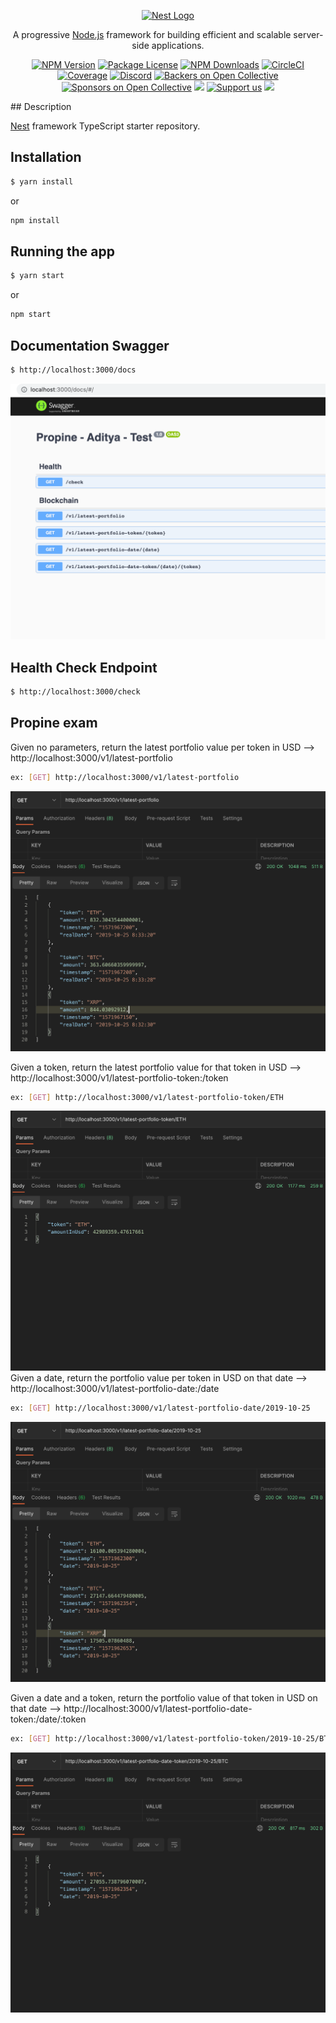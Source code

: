 <p align="center">
  <a href="http://nestjs.com/" target="blank"><img src="https://nestjs.com/img/logo_text.svg" width="320" alt="Nest Logo" /></a>
</p>

[circleci-image]: https://img.shields.io/circleci/build/github/nestjs/nest/master?token=abc123def456
[circleci-url]: https://circleci.com/gh/nestjs/nest

  <p align="center">A progressive <a href="http://nodejs.org" target="_blank">Node.js</a> framework for building efficient and scalable server-side applications.</p>
    <p align="center">
<a href="https://www.npmjs.com/~nestjscore" target="_blank"><img src="https://img.shields.io/npm/v/@nestjs/core.svg" alt="NPM Version" /></a>
<a href="https://www.npmjs.com/~nestjscore" target="_blank"><img src="https://img.shields.io/npm/l/@nestjs/core.svg" alt="Package License" /></a>
<a href="https://www.npmjs.com/~nestjscore" target="_blank"><img src="https://img.shields.io/npm/dm/@nestjs/common.svg" alt="NPM Downloads" /></a>
<a href="https://circleci.com/gh/nestjs/nest" target="_blank"><img src="https://img.shields.io/circleci/build/github/nestjs/nest/master" alt="CircleCI" /></a>
<a href="https://coveralls.io/github/nestjs/nest?branch=master" target="_blank"><img src="https://coveralls.io/repos/github/nestjs/nest/badge.svg?branch=master#9" alt="Coverage" /></a>
<a href="https://discord.gg/G7Qnnhy" target="_blank"><img src="https://img.shields.io/badge/discord-online-brightgreen.svg" alt="Discord"/></a>
<a href="https://opencollective.com/nest#backer" target="_blank"><img src="https://opencollective.com/nest/backers/badge.svg" alt="Backers on Open Collective" /></a>
<a href="https://opencollective.com/nest#sponsor" target="_blank"><img src="https://opencollective.com/nest/sponsors/badge.svg" alt="Sponsors on Open Collective" /></a>
  <a href="https://paypal.me/kamilmysliwiec" target="_blank"><img src="https://img.shields.io/badge/Donate-PayPal-ff3f59.svg"/></a>
    <a href="https://opencollective.com/nest#sponsor"  target="_blank"><img src="https://img.shields.io/badge/Support%20us-Open%20Collective-41B883.svg" alt="Support us"></a>
  <a href="https://twitter.com/nestframework" target="_blank"><img src="https://img.shields.io/twitter/follow/nestframework.svg?style=social&label=Follow"></a>
</p>
  <!--[![Backers on Open Collective](https://opencollective.com/nest/backers/badge.svg)](https://opencollective.com/nest#backer)
  [![Sponsors on Open Collective](https://opencollective.com/nest/sponsors/badge.svg)](https://opencollective.com/nest#sponsor)-->
## Description

[Nest](https://github.com/nestjs/nest) framework TypeScript starter repository.
 
## Installation 

```bash
$ yarn install
```
or

```bash
npm install
```

## Running the app

```bash
$ yarn start
```
or

```bash
npm start
```

## Documentation Swagger

```bash
$ http://localhost:3000/docs
```
![Alt text](/screenshoot/swagger.png?raw=true "Swagger API Contract")

## Health Check Endpoint

```bash
$ http://localhost:3000/check
```
## Propine exam

Given no parameters, return the latest portfolio value per token in USD --> http://localhost:3000/v1/latest-portfolio
```bash
ex: [GET] http://localhost:3000/v1/latest-portfolio
```
![Alt text](/screenshoot/latest-portfolio.png?raw=true "Given no parameters, return the latest portfolio value per token in USD")

Given a token, return the latest portfolio value for that token in USD --> http://localhost:3000/v1/latest-portfolio-token:/token
```bash
ex: [GET] http://localhost:3000/v1/latest-portfolio-token/ETH
```
![Alt text](/screenshoot/latest-portfolio-token.png?raw=true "Given a token, return the latest portfolio value for that token in USD ")
Given a date, return the portfolio value per token in USD on that date --> http://localhost:3000/v1/latest-portfolio-date:/date

```bash
ex: [GET] http://localhost:3000/v1/latest-portfolio-date/2019-10-25
```
![Alt text](/screenshoot/latest-portfolio-date.png?raw=true "Given a date, return the portfolio value per token in USD on that date ")

Given a date and a token, return the portfolio value of that token in USD on that date --> http://localhost:3000/v1/latest-portfolio-date-token:/date/:token
```bash
ex: [GET] http://localhost:3000/v1/latest-portfolio-token/2019-10-25/BTC
```
![Alt text](/screenshoot/latest-portfolio-date-token.png?raw=true "Given a date and a token, return the portfolio value of that token in USD on that date")
